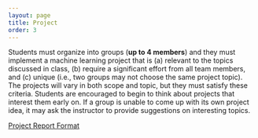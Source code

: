 ```yaml
---
layout: page
title: Project
order: 3
---
```


Students must organize into groups (**up to 4 members**) and they must implement a machine learning project that is (a) relevant to the topics discussed in class, (b) require a significant effort from all team members, and (c) unique (i.e., two groups may not choose the same project topic). The projects will vary in both scope and topic, but they must satisfy these criteria. Students are encouraged to begin to think about projects that interest them early on. If a group is unable to come up with its own project idea, it may ask the instructor to provide suggestions on interesting topics.

[Project Report Format](04-project/guidelines)

